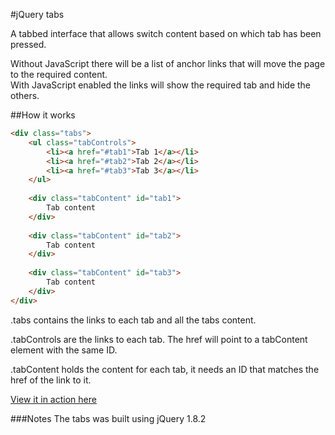 #jQuery tabs

A tabbed interface that allows switch content based on which tab has been pressed.

Without JavaScript there will be a list of anchor links that will move the page to the required content.  
With JavaScript enabled the links will show the required tab and hide the others.

##How it works
```html
<div class="tabs">
    <ul class="tabControls">
        <li><a href="#tab1">Tab 1</a></li>
        <li><a href="#tab2">Tab 2</a></li>
        <li><a href="#tab3">Tab 3</a></li>
    </ul>
    
    <div class="tabContent" id="tab1">
        Tab content
    </div>
    
    <div class="tabContent" id="tab2">
        Tab content
    </div>
    
    <div class="tabContent" id="tab3">
        Tab content
    </div>
</div> 
```

.tabs contains the links to each tab and all the tabs content.

.tabControls are the links to each tab. The href will point to a tabContent element with the same ID.

.tabContent holds the content for each tab, it needs an ID that matches the href of the link to it.

[View it in action here](http://martinblackburn.github.com/jQuery-tabs/)

###Notes
The tabs was built using jQuery 1.8.2